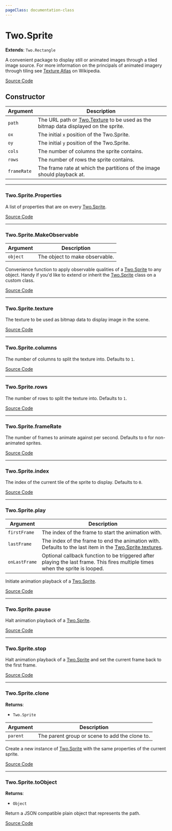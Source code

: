 ```yaml
---
pageClass: documentation-class
---
```


# Two.Sprite


<div class="extends">

__Extends__: `Two.Rectangle`

</div>


A convenient package to display still or animated images through a tiled image source. For more information on the principals of animated imagery through tiling see [Texture Atlas](https://en.wikipedia.org/wiki/Texture_atlas) on Wikipedia.


<div class="meta">

  [Source Code](https://github.com/jonobr1/two.js/blob/dev/src/effects/sprite.js#L11)

</div>



## Constructor


| Argument | Description |
| ---- | ----------- |
|  `path`  | The URL path or [Two.Texture](/documentation/texture) to be used as the bitmap data displayed on the sprite. |
|  `ox`  | The initial `x` position of the Two.Sprite. |
|  `oy`  | The initial `y` position of the Two.Sprite. |
|  `cols`  | The number of columns the sprite contains. |
|  `rows`  | The number of rows the sprite contains. |
|  `frameRate`  | The frame rate at which the partitions of the image should playback at. |



---

<div class="static member ">

### Two.Sprite.Properties








<div class="properties">

A list of properties that are on every [Two.Sprite](/documentation/sprite).

</div>








<div class="meta">

  [Source Code](https://github.com/jonobr1/two.js/blob/dev/src/effects/sprite.js#L86)

</div>






</div>



---

<div class="static function ">

### Two.Sprite.MakeObservable










<div class="params">

| Argument | Description |
| ---- | ----------- |
|  `object`  | The object to make observable. |
</div>




<div class="description">

Convenience function to apply observable qualities of a [Two.Sprite](/documentation/sprite) to any object. Handy if you'd like to extend or inherit the [Two.Sprite](/documentation/sprite) class on a custom class.

</div>



<div class="meta">

  [Source Code](https://github.com/jonobr1/two.js/blob/dev/src/effects/sprite.js#L94)

</div>






</div>



---

<div class="instance member ">

### Two.Sprite.texture








<div class="properties">

The texture to be used as bitmap data to display image in the scene.

</div>








<div class="meta">

  [Source Code](https://github.com/jonobr1/two.js/blob/dev/src/effects/sprite.js#L37)

</div>






</div>



---

<div class="instance member ">

### Two.Sprite.columns








<div class="properties">

The number of columns to split the texture into. Defaults to `1`.

</div>








<div class="meta">

  [Source Code](https://github.com/jonobr1/two.js/blob/dev/src/effects/sprite.js#L52)

</div>






</div>



---

<div class="instance member ">

### Two.Sprite.rows








<div class="properties">

The number of rows to split the texture into. Defaults to `1`.

</div>








<div class="meta">

  [Source Code](https://github.com/jonobr1/two.js/blob/dev/src/effects/sprite.js#L60)

</div>






</div>



---

<div class="instance member ">

### Two.Sprite.frameRate








<div class="properties">

The number of frames to animate against per second. Defaults to `0` for non-animated sprites.

</div>








<div class="meta">

  [Source Code](https://github.com/jonobr1/two.js/blob/dev/src/effects/sprite.js#L68)

</div>






</div>



---

<div class="instance member ">

### Two.Sprite.index








<div class="properties">

The index of the current tile of the sprite to display. Defaults to `0`.

</div>








<div class="meta">

  [Source Code](https://github.com/jonobr1/two.js/blob/dev/src/effects/sprite.js#L76)

</div>






</div>



---

<div class="instance function ">

### Two.Sprite.play










<div class="params">

| Argument | Description |
| ---- | ----------- |
|  `firstFrame`  | The index of the frame to start the animation with. |
|  `lastFrame`  | The index of the frame to end the animation with. Defaults to the last item in the [Two.Sprite.textures](/documentation/sprite/#two-sprite-textures). |
|  `onLastFrame`  | Optional callback function to be triggered after playing the last frame. This fires multiple times when the sprite is looped. |
</div>




<div class="description">

Initiate animation playback of a [Two.Sprite](/documentation/sprite).

</div>



<div class="meta">

  [Source Code](https://github.com/jonobr1/two.js/blob/dev/src/effects/sprite.js#L243)

</div>






</div>



---

<div class="instance function ">

### Two.Sprite.pause













<div class="description">

Halt animation playback of a [Two.Sprite](/documentation/sprite).

</div>



<div class="meta">

  [Source Code](https://github.com/jonobr1/two.js/blob/dev/src/effects/sprite.js#L279)

</div>






</div>



---

<div class="instance function ">

### Two.Sprite.stop













<div class="description">

Halt animation playback of a [Two.Sprite](/documentation/sprite) and set the current frame back to the first frame.

</div>



<div class="meta">

  [Source Code](https://github.com/jonobr1/two.js/blob/dev/src/effects/sprite.js#L291)

</div>






</div>



---

<div class="instance function ">

### Two.Sprite.clone




<div class="returns">

__Returns__:



+ `Two.Sprite`




</div>







<div class="params">

| Argument | Description |
| ---- | ----------- |
|  `parent`  | The parent group or scene to add the clone to. |
</div>




<div class="description">

Create a new instance of [Two.Sprite](/documentation/sprite) with the same properties of the current sprite.

</div>



<div class="meta">

  [Source Code](https://github.com/jonobr1/two.js/blob/dev/src/effects/sprite.js#L305)

</div>






</div>



---

<div class="instance function ">

### Two.Sprite.toObject




<div class="returns">

__Returns__:



+ `Object`




</div>










<div class="description">

Return a JSON compatible plain object that represents the path.

</div>



<div class="meta">

  [Source Code](https://github.com/jonobr1/two.js/blob/dev/src/effects/sprite.js#L332)

</div>






</div>


